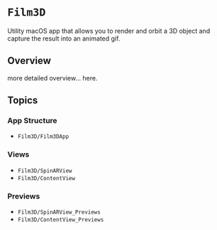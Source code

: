 # ``Film3D``

Utility macOS app that allows you to render and orbit a 3D object and capture the result into an animated gif.

## Overview

more detailed overview... here.

## Topics

### App Structure

- ``Film3D/Film3DApp``

### Views

- ``Film3D/SpinARView``
- ``Film3D/ContentView``

### Previews

- ``Film3D/SpinARView_Previews``
- ``Film3D/ContentView_Previews``
